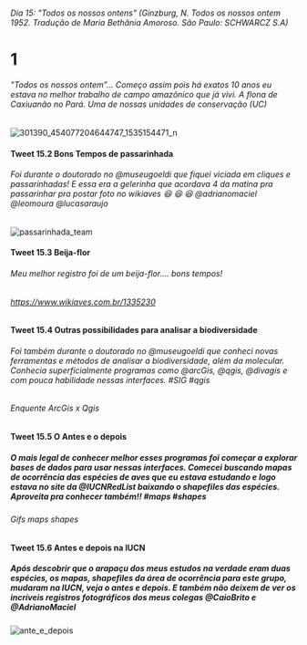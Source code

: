 ###### Dia 15: "Todos os nossos ontens" (Ginzburg, N. Todos os nossos ontem 1952. Tradução de Maria Bethânia Amoroso. São Paulo: SCHWARCZ S.A)


# 1 
###### "Todos os nossos ontem”... Começo assim pois há exatos 10 anos eu estava no melhor trabalho de campo amazônico que já vivi. A flona de Caxiuanão no Pará. Uma de nossas unidades de conservação (UC)

![301390_454077204644747_1535154471_n](https://user-images.githubusercontent.com/11633554/90300525-3203c500-de71-11ea-8a17-2ed8b9fb4892.jpg)


#### Tweet 15.2 Bons Tempos de passarinhada
###### Foi durante o doutorado no @museugoeldi que fiquei viciada em cliques e passarinhadas! E essa era a gelerinha que acordava 4 da matina pra passarinhar pra postar foto no wikiaves :laughing: :laughing: :laughing:  @adrianomaciel @leomoura @lucasaraujo

![passarinhada_team](https://user-images.githubusercontent.com/11633554/90166821-2b8e2400-dd71-11ea-9e2a-afda7b5389e0.png)


#### Tweet 15.3 Beija-flor
###### Meu melhor registro foi de um beija-flor.... bons tempos!

###### https://www.wikiaves.com.br/1335230


#### Tweet 15.4 Outras possibilidades para analisar a biodiversidade

###### Foi também durante o doutorado no @museugoeldi que conheci novas ferramentas e métodos de analisar a biodiversidade, além da molecular. Conhecia superficialmente programas como @arcGis, @qgis, @divagis e com pouca habilidade nessas interfaces. #SIG #qgis


###### Enquente ArcGis x Qgis

#### Tweet 15.5 O Antes e o depois

##### O mais legal de conhecer melhor esses programas foi começar a explorar bases de dados para usar nessas interfaces. Comecei buscando mapas de ocorrência das espécies de aves que eu estava estudando e logo estava no site da @IUCNRedList baixando o shapefiles das espécies. Aproveita pra conhecer também!! #maps #shapes

###### Gifs maps shapes

#### Tweet 15.6 Antes e depois na IUCN
##### Após descobrir que o arapaçu dos meus estudos na verdade eram duas espécies, os mapas, shapefiles da área de ocorrência para este grupo, mudaram na IUCN, veja o antes e depois. E também não deixem de ver os incríveis registros fotográficos dos meus colegas @CaioBrito e @AdrianoMaciel 

![ante_e_depois](https://user-images.githubusercontent.com/11633554/90156982-891b7400-dd63-11ea-8f39-4ba63ae4df61.png)

